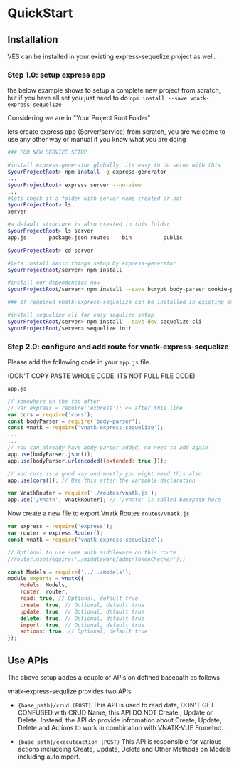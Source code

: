 # QuickStart

## Installation
VES can be installed in your existing express-sequelize project as well.

### Step 1.0: setup express app

the below example shows to setup a complete new project from scratch, but if you have all set you just need to do `npm install --save vnatk-express-sequelize`


Considering we are in "Your Project Root Folder"

lets create express app (Server/service) from scratch, you are welcome to use any other way or manual if you know what you are doing

```bash
### FOR NEW SERVICE SETUP

#install express-generator globally, its easy to do setup with this
$yourProjectRoot> npm install -g express-generator
...
$yourProjectRoot> express server --no-view
...
#lets check if a folder with server name created or not
$yourProjectRoot> ls
server

#a default structure is also created in this folder
$yourProjectRoot> ls server
app.js       package.json routes    bin          public

$yourProjectRoot> cd server

#lets install basic things setup by express-generator
$yourProjectRoot/server> npm install

#install our dependencies now
$yourProjectRoot/server> npm install --save bcrypt body-parser cookie-parser express-handlebars jsonwebtoken morgan cors dotenv lodash mysql2 sequelize vnatk-express-sequelize

### If required vnatk-express-sequelize can be installed in existing express seuelize setup also with very ease

#install sequelize cli for easy sequlize setup
$yourProjectRoot/server> npm install --save-dev sequelize-cli
$yourProjectRoot/server> sequelize init

```

### Step 2.0: configure and add route for vnatk-express-sequelize

Please add the following code in your `app.js` file.

(DON'T COPY PASTE WHOLE CODE, ITS NOT FULL FILE CODE) 

`app.js`
```javascript
// somewhere on the top after 
// var express = require('express'); <= after this line
var cors = require('cors');
const bodyParser = require('body-parser');
const vnatk = require('vnatk-express-sequelize');
...
...
// You can already have body-parser added, no need to add again
app.use(bodyParser.json());
app.use(bodyParser.urlencoded({extended: true }));

// add cors is a good way and mostly you might need this also
app.use(cors()); // Use this after the variable declaration

var VnatkRouter = require('./routes/vnatk.js');
app.use('/vnatk', VnatkRouter); // '/vnatk' is called basepath here

```

Now create a new file to export Vnatk Routes
`routes/vnatk.js`

```javascript
var express = require('express');
var router = express.Router();
const vnatk = require('vnatk-express-sequelize');

// Optional to use some auth middleware on this route
//router.use(require('./middleware/adminTokenChecker'));

const Models = require('../../models');
module.exports = vnatk({ 
    Models: Models,
    router: router,
    read: true, // Optional, default true
    create: true, // Optional, default true
    update: true, // Optional, default true
    delete: true, // Optional, default true
    import: true, // Optional, default true
    actions: true, // Optional, default true
});

```

## Use APIs

The above setup addes a couple of APIs on defined basepath as follows

vnatk-express-sequlize provides two APIs

- `{base_path}/crud (POST)`
This API is used to read data, DON'T GET CONFUSED with CRUD Name, this API DO NOT Create., Update or Delete. Instead, the API do provide infromation about Create, Update, Delete and Actions to work in combination with VNATK-VUE Fronetnd.

- `{base_path}/executeaction (POST)`
This API is responsible for various actions includeing Create, Update, Delete and Other Methods on Models including autoimport.

